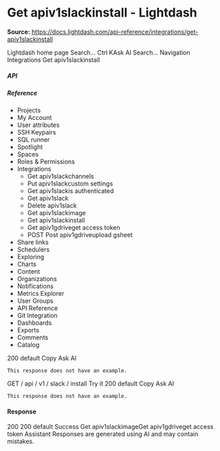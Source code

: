 # Get apiv1slackinstall - Lightdash

**Source:** https://docs.lightdash.com/api-reference/integrations/get-apiv1slackinstall

Lightdash home page
Search...
Ctrl KAsk AI
Search...
Navigation
Integrations
Get apiv1slackinstall
##### API


##### Reference
  * Projects
  * My Account
  * User attributes
  * SSH Keypairs
  * SQL runner
  * Spotlight
  * Spaces
  * Roles & Permissions
  * Integrations
    * Get apiv1slackchannels
    * Put apiv1slackcustom settings
    * Get apiv1slackis authenticated
    * Get apiv1slack
    * Delete apiv1slack
    * Get apiv1slackimage
    * Get apiv1slackinstall
    * Get apiv1gdriveget access token
    * POST
Post apiv1gdriveupload gsheet
  * Share links
  * Schedulers
  * Exploring
  * Charts
  * Content
  * Organizations
  * Notifications
  * Metrics Explorer
  * User Groups
  * API Reference
  * Git Integration
  * Dashboards
  * Exports
  * Comments
  * Catalog


200
default
Copy
Ask AI
```
This response does not have an example.
```

GET
/
api
/
v1
/
slack
/
install
Try it
200
default
Copy
Ask AI
```
This response does not have an example.
```

#### Response
200
200 default
Success
Get apiv1slackimageGet apiv1gdriveget access token
Assistant
Responses are generated using AI and may contain mistakes.


